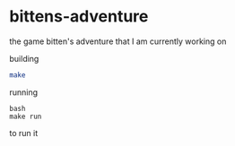 # bittens-adventure
the game bitten's adventure that I am currently working on

building
```bash
make
```
running
```
bash
make run
``` 
to run it
